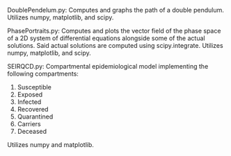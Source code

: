 DoublePendelum.py: Computes and graphs the path of a double pendulum. Utilizes numpy, matplotlib, and scipy.


PhasePortraits.py: Computes and plots the vector field of the phase space of a 2D system of differential equations alongside some of the actual solutions.
Said actual solutions are computed using scipy.integrate. Utilizes numpy, matplotlib, and scipy.


SEIRQCD.py: Compartmental epidemiological model implementing the following compartments:
1. Susceptible
2. Exposed
3. Infected
4. Recovered
5. Quarantined
6. Carriers
7. Deceased

Utilizes numpy and matplotlib.
